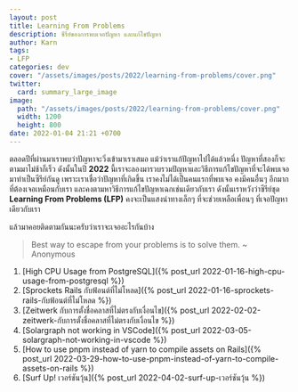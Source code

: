 ```yaml
---
layout: post
title: Learning From Problems
description: ซีรีย์ของการพบเจอปัญหา และแก้ไขปัญหา
author: Karn
tags:
- LFP
categories: dev
cover: "/assets/images/posts/2022/learning-from-problems/cover.png"
twitter:
  card: summary_large_image
image:
  path: "/assets/images/posts/2022/learning-from-problems/cover.png"
  width: 1200
  height: 800
date: 2022-01-04 21:21 +0700
---
```

ตลอดปีที่ผ่านมาเราพบว่าปัญหาจะวิ่งเข้ามาเราเสมอ แม้ว่าเราแก้ปัญหาไปได้แล้วหนึ่ง ปัญหาที่สองก็จะตามมาไม่ช้าก็เร็ว ดังนั้นในปี **2022** นี้เราจะลองมารวบรวมปัญหาและวิธีการแก้ไขปัญหาที่จะได้พบเจอมาทำเป็นซีรีย์กันดู เพราะเราเชื่อว่าปัญหาที่เกิดขึ้น เราคงไม่ได้เป็นคนแรกที่พบเจอ คงมีคนอื่นๆ อีกมากที่ต้องเจอเหมือนกับเรา และคงตามหาวิธีการแก้ไขปัญหาเฉกเช่นเดียวกับเรา ดังนั้นเราหวังว่าซีรีย์ชุด **Learning From Problems (LFP)** คงจะเป็นแสงนำทางเล็กๆ ที่จะช่วยเหลือเพื่อนๆ ที่เจอปัญหาเดียวกับเรา

แล้วมาคอยติดตามกันนะครับว่าเราจะเจออะไรกันบ้าง

> Best way to escape from your problems is to solve them. ~ Anonymous

1. [High CPU Usage from PostgreSQL]({% post_url 2022-01-16-high-cpu-usage-from-postgresql %})
2. [Sprockets Rails กับฟ้อนต์ที่ไม่โหลด]({% post_url 2022-01-16-sprockets-rails-กับฟ้อนต์ที่ไม่โหลด %})
3. [Zeitwerk กับการตั้งชื่อคลาสที่ไม่ตรงกับเงื่อนไข]({% post_url 2022-02-02-zeitwerk-กับการตั้งชื่อคลาสที่ไม่ตรงกับเงื่อนไข %})
4. [Solargraph not working in VSCode]({% post_url 2022-03-05-solargraph-not-working-in-vscode %})
5. [How to use pnpm instead of yarn to compile assets on Rails]({% post_url 2022-03-29-how-to-use-pnpm-instead-of-yarn-to-compile-assets-on-rails %})
6. [Surf Up! เวอร์ชันวุ้น]({% post_url 2022-04-02-surf-up-เวอร์ชันวุ้น %})
